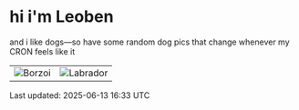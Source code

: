 # hi i'm Leoben

and i like dogs—so have some random dog pics that change whenever my CRON feels like it

|  |  |
|--------|----------|
| ![Borzoi](https://random-dog-vercel.vercel.app/api/random-borzoi?v=1749832418) | ![Labrador](https://random-dog-vercel.vercel.app/api/random-labrador?v=1749832418) |

Last updated: 2025-06-13 16:33 UTC
